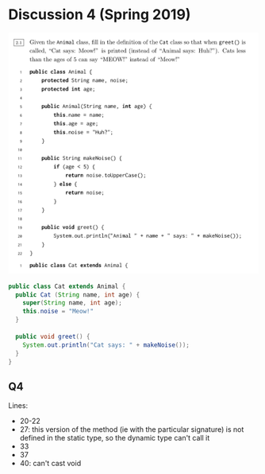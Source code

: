 # Discussion 4 (Spring 2019)

<img src="Disc4.assets/image-20200702153553820.png" alt="image-20200702153553820" style="zoom:50%;" />

```java
public class Cat extends Animal {
  public Cat (String name, int age) {
    super(String name, int age);
    this.noise = "Meow!"
  }
  
  public void greet() {
  	System.out.println("Cat says: " + makeNoise());
  }
}
```



## Q4

Lines: 

- 20-22
- 27: this version of the method (ie with the particular signature) is not defined in the static type, so the dynamic type can't call it
- 33
- 37
- 40: can't cast void

